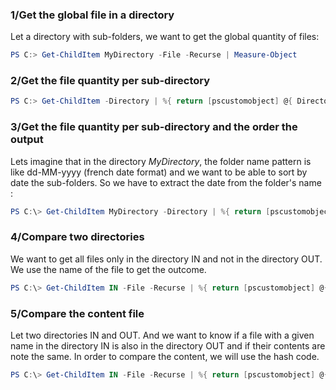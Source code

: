 

### 1/Get the global file in a directory

Let a directory with sub-folders, we want to get the global quantity of files:

```ps1
PS C:> Get-ChildItem MyDirectory -File -Recurse | Measure-Object
```

### 2/Get the file quantity per sub-directory

```ps1
PS C:> Get-ChildItem -Directory | %{ return [pscustomobject] @{ Directory = $_.Name; Quantity = (Get-ChildItem * -Path $_.FullName).Count } }   
```

### 3/Get the file quantity per sub-directory and the order the output

Lets imagine that in the directory _MyDirectory_, the folder name pattern is like dd-MM-yyyy (french date format) and we want to be able to sort by date the sub-folders. So we have to extract the date from the folder's name :

```ps1
PS C:\> Get-ChildItem MyDirectory -Directory | %{ return [pscustomobject] @{ Directory = $_.Name; Quantity = (Get-ChildItem * -Path $_.FullName).Count ; Date = ([datetime]::ParseExact($_.Name,"dd-MM-yyyy",[Globalization.CultureInfo]::CreateSpecificCulture('fr-FR'))) } } | Sort Date | Select-Object Directory, Quantity
```

### 4/Compare two directories

We want to get all files only in the directory IN and not in the directory OUT. We use the name of the file to get the outcome.

```ps1
PS C:\> Get-ChildItem IN -File -Recurse | %{ return [pscustomobject] @{ InputFile = $_.FullName; Name = $_.Name; Directory = $_.Directory; IsFileExist = [System.IO.File]::Exists(("E:\Date\2020.09.01\OUT\" + $_.Name)) } } | %{ if(!$_.IsFileExist){return $_; } } | Select-Object InputFile
```


### 5/Compare the content file

Let two directories IN and OUT. And we want to know if a file with a given name in the directory IN is also in the directory OUT and if their contents are note the same. In order to compare the content, we will use the hash code.

```ps1
PS C:\> Get-ChildItem IN -File -Recurse | %{ return [pscustomobject] @{ InputFile = $_.FullName; Name = $_.Name; Directory = $_.Directory; OutputFile = ("E:\Date\2020.09.01\OUT\" + $_.Name); IsFileExist = [System.IO.File]::Exists(("E:\Date\2020.09.01\OUT\" + $_.Name)) } } | %{ if($_.IsFileExist){return $_; } } | %{ return [pscustomobject] @{ InputFile = $_.InputFile; OutputFile = $_.OutputFile;  IsSameFile = ((Get-FileHash $_.InputFile).Hash -eq (Get-FileHash $_.OutputFile).Hash)  } } | %{ if(!$_.IsSameFile){ return $_;} }
```


